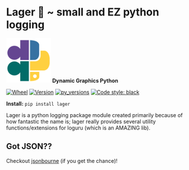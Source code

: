 # Lager :beer: ~ small and EZ python logging

<img src="_data/dgpy_logo.svg" alt="drawing" width="120"/> **Dynamic Graphics Python**

[![Wheel](https://img.shields.io/pypi/wheel/lager.svg)](https://img.shields.io/pypi/wheel/lager.svg)
[![Version](https://img.shields.io/pypi/v/lager.svg)](https://img.shields.io/pypi/v/lager.svg)
[![py_versions](https://img.shields.io/pypi/pyversions/lager.svg)](https://img.shields.io/pypi/pyversions/lager.svg)
[![Code style: black](https://img.shields.io/badge/code%20style-black-000000.svg)](https://github.com/psf/black)

**Install:** `pip install lager`

Lager is a python logging package module created primarily because of how fantastic the name is; lager really provides several utility functions/extensions for loguru (which is an AMAZING lib).

## Got JSON??

Checkout [jsonbourne](https://github.com/dynamic-graphics-inc/jsonbourne) (if you get the chance)!
